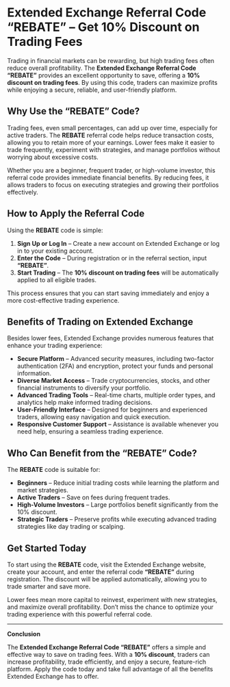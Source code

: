 # Extended Exchange Referral Code “REBATE” – Get 10% Discount on Trading Fees

Trading in financial markets can be rewarding, but high trading fees often reduce overall profitability. The **Extended Exchange Referral Code “REBATE”** provides an excellent opportunity to save, offering a **10% discount on trading fees**. By using this code, traders can maximize profits while enjoying a secure, reliable, and user-friendly platform.

## Why Use the “REBATE” Code?

Trading fees, even small percentages, can add up over time, especially for active traders. The **REBATE** referral code helps reduce transaction costs, allowing you to retain more of your earnings. Lower fees make it easier to trade frequently, experiment with strategies, and manage portfolios without worrying about excessive costs.

Whether you are a beginner, frequent trader, or high-volume investor, this referral code provides immediate financial benefits. By reducing fees, it allows traders to focus on executing strategies and growing their portfolios effectively.

## How to Apply the Referral Code

Using the **REBATE** code is simple:

1. **Sign Up or Log In** – Create a new account on Extended Exchange or log in to your existing account.  
2. **Enter the Code** – During registration or in the referral section, input **“REBATE”**.  
3. **Start Trading** – The **10% discount on trading fees** will be automatically applied to all eligible trades.

This process ensures that you can start saving immediately and enjoy a more cost-effective trading experience.

## Benefits of Trading on Extended Exchange

Besides lower fees, Extended Exchange provides numerous features that enhance your trading experience:

- **Secure Platform** – Advanced security measures, including two-factor authentication (2FA) and encryption, protect your funds and personal information.  
- **Diverse Market Access** – Trade cryptocurrencies, stocks, and other financial instruments to diversify your portfolio.  
- **Advanced Trading Tools** – Real-time charts, multiple order types, and analytics help make informed trading decisions.  
- **User-Friendly Interface** – Designed for beginners and experienced traders, allowing easy navigation and quick execution.  
- **Responsive Customer Support** – Assistance is available whenever you need help, ensuring a seamless trading experience.

## Who Can Benefit from the “REBATE” Code?

The **REBATE** code is suitable for:

- **Beginners** – Reduce initial trading costs while learning the platform and market strategies.  
- **Active Traders** – Save on fees during frequent trades.  
- **High-Volume Investors** – Large portfolios benefit significantly from the 10% discount.  
- **Strategic Traders** – Preserve profits while executing advanced trading strategies like day trading or scalping.

## Get Started Today

To start using the **REBATE** code, visit the Extended Exchange website, create your account, and enter the referral code **“REBATE”** during registration. The discount will be applied automatically, allowing you to trade smarter and save more.  

Lower fees mean more capital to reinvest, experiment with new strategies, and maximize overall profitability. Don’t miss the chance to optimize your trading experience with this powerful referral code.

---

**Conclusion**

The **Extended Exchange Referral Code “REBATE”** offers a simple and effective way to save on trading fees. With a **10% discount**, traders can increase profitability, trade efficiently, and enjoy a secure, feature-rich platform. Apply the code today and take full advantage of all the benefits Extended Exchange has to offer.
